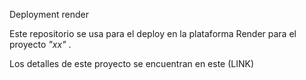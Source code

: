 Deployment render


Este repositorio se usa para el deploy en la plataforma Render para el proyecto  *"xx"* .

Los detalles de este proyecto se encuentran en este (LINK)
